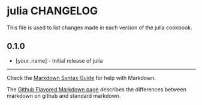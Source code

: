 julia CHANGELOG
===============

This file is used to list changes made in each version of the julia cookbook.

0.1.0
-----
- [your_name] - Initial release of julia

- - -
Check the [Markdown Syntax Guide](http://daringfireball.net/projects/markdown/syntax) for help with Markdown.

The [Github Flavored Markdown page](http://github.github.com/github-flavored-markdown/) describes the differences between markdown on github and standard markdown.
